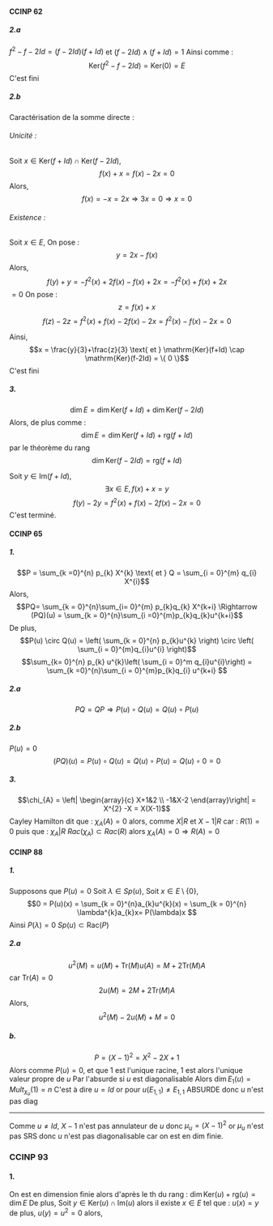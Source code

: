 #### CCINP 62
##### 2.a
$f^{2} - f -2Id = (f-2Id)(f+Id)$ et $(f-2Id)\wedge (f+Id) = 1$
Ainsi comme : 
$$\mathrm{Ker}(f^{2}-f-2Id) =\mathrm{Ker}(0) = E$$
C'est fini

##### 2.b
Caractérisation de la somme directe :
###### Unicité : 
Soit $x \in \mathrm{Ker}(f+Id) \cap \mathrm{Ker}(f-2Id)$, 
$$f(x)+x = f(x)-2x = 0$$
Alors, 
$$f(x) = -x = 2x \Rightarrow 3x = 0 \Rightarrow x = 0$$

###### Existence :
Soit $x \in E$, 
On pose : 
$$y = 2x - f(x)$$
Alors, 
$$f(y) + y = -f^{2}(x) + 2f(x) -f(x)+2x = -f^{2}(x) + f(x) +2x $$
$=0$
On pose :
$$z = f(x)+x$$
$$f(z) -2z = f^{2}(x) + f(x)-2f(x)-2x=f^{2}(x)-f(x)-2x = 0$$

Ainsi,
$$x = \frac{y}{3}+\frac{z}{3} \text{ et } \mathrm{Ker}(f+Id) \cap \mathrm{Ker}(f-2Id) = \{ 0 \}$$
C'est fini

##### 3.
$$\dim E = \dim \mathrm{Ker}(f+Id) + \dim  \mathrm{Ker}(f-2Id)$$
Alors, de plus comme : 
$$\dim E = \dim \mathrm{Ker}(f+Id) + \mathrm{rg}(f+Id)$$
par le théorème du rang
$$\dim  \mathrm{Ker}(f-2Id) = \mathrm{rg}(f+Id)$$

Soit $y \in \mathrm{Im}(f+Id)$, 
$$\exists x \in E, f(x) + x = y$$
$$f(y)-2y = f^{2}(x) +f(x) - 2f(x)-2x= 0$$
C'est terminé. 

#### CCINP 65
##### 1.
$$P = \sum_{k =0}^{n} p_{k} X^{k} \text{ et } Q  = \sum_{i = 0}^{m} q_{i} X^{i}$$
Alors, 
$$PQ= \sum_{k = 0}^{n}\sum_{i= 0}^{m} p_{k}q_{k} X^{k+i} \Rightarrow (PQ)(u) = \sum_{k = 0}^{n}\sum_{i =0}^{m}p_{k}q_{k}u^{k+i}$$
De plus, 
$$P(u) \circ Q(u) = \left( \sum_{k = 0}^{n} p_{k}u^{k}  \right) \circ \left( \sum_{i = 0}^{m}q_{i}u^{i} \right)$$
$$\sum_{k= 0}^{n} p_{k} u^{k}\left( \sum_{i = 0}^m  q_{i}u^{i}\right) = \sum_{k =0}^{n}\sum_{i = 0}^{m}p_{k}q_{i} u^{k+i} $$

##### 2.a
$$PQ = QP \Rightarrow P(u) \circ Q(u) = Q(u) \circ P(u)$$

##### 2.b
$P(u) = 0$
$$(PQ)(u) = P(u) \circ Q(u) = Q(u) \circ P(u) = Q(u) \circ0 = 0$$ 
##### 3.
$$\chi_{A} = \left| \begin{array}{c}
X+1&2 \\
-1&X-2
\end{array}\right| = X^{2} -X = X(X-1)$$
Cayley Hamilton dit que : $\chi_{A}(A) = 0$ alors,
comme $X|R$ et $X-1|R$ car : $R(1) =0$
puis que : $\chi_{A} | R$
$Rac(\chi_{A}) \subset Rac(R)$ alors $\chi_{A}(A) = 0 \Rightarrow  R(A) = 0$

#### CCINP 88
##### 1.
Supposons que $P(u)= 0$
Soit $\lambda \in Sp(u)$, 
Soit $x \in E\setminus \{  0\}$, 
$$0 = P(u)(x) = \sum_{k = 0}^{n}a_{k}u^{k}(x) = \sum_{k = 0}^{n} \lambda^{k}a_{k}x= P(\lambda)x $$
Ainsi $P(\lambda)=0$
$Sp(u) \subset \mathrm{Rac}(P)$

##### 2.a
$$u^{2}(M) = u(M) + \mathrm{Tr}(M)u(A) = M + 2\mathrm{Tr}(M)A$$
car $\mathrm{Tr}(A) = 0$
$$2u(M) = 2M +2\mathrm{Tr}(M)A$$
Alors, 
$$u^{2}(M) - 2u(M) +M = 0$$

##### b.
$$P = (X-1)^{2} = X^{2}-2X + 1$$
Alors comme $P(u) = 0$, et que $1$ est l'unique racine, 
$1$ est alors l'unique valeur propre de $u$
Par l'absurde si $u$ est diagonalisable 
Alors $\dim E_{1}(u) = Mult_{\chi_{u}}(1) = n$ 
C'est à dire $u= Id$
or pour $u(E_{1,1}) \neq E_{1,1}$ ABSURDE donc $u$ n'est pas diag
___
Comme $u \neq Id$, $X-1$ n'est pas annulateur de $u$ donc $\mu_{u} = (X-1)^{2}$ or $\mu_{u}$ n'est pas SRS donc $u$ n'est pas diagonalisable car on est en dim finie. 

### CCINP 93
#### 1.
On est en dimension finie alors d'après le th du rang : $\dim\mathrm{Ker}(u) + \mathrm{rg}(u) = \dim E$
De plus, 
Soit $y \in \mathrm{Ker}(u) \cap \mathrm{Im}(u)$ alors il existe $x \in E$ tel que : $u(x) = y$ de plus, $u(y) = u^{2}= 0$ alors, 
$$$$